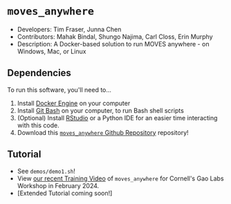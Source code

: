 # `moves_anywhere`

- Developers: Tim Fraser, Junna Chen
- Contributors: Mahak Bindal, Shungo Najima, Carl Closs, Erin Murphy
- Description: A Docker-based solution to run MOVES anywhere - on Windows, Mac, or Linux

## Dependencies
To run this software, you'll need to...
1. Install [Docker Engine](https://docs.docker.com/engine/install/) on your computer
2. Install [Git Bash](https://git-scm.com/downloads) on your computer, to run Bash shell scripts
3. (Optional) Install [RStudio](https://posit.co/download/rstudio-desktop/) or a Python IDE for an easier time interacting with this code.
4. Download this [`moves_anywhere` Github Repository](https://github.com/Gao-Labs/moves_anywhere/) repository!

## Tutorial
- See `demos/demo1.sh`!
- View [our recent Training Video](https://vod.video.cornell.edu/media/MOVES+Anywhere+Training/1_d97n2qdm) of `moves_anywhere` for Cornell's Gao Labs Workshop in February 2024.
- [Extended Tutorial coming soon!]
